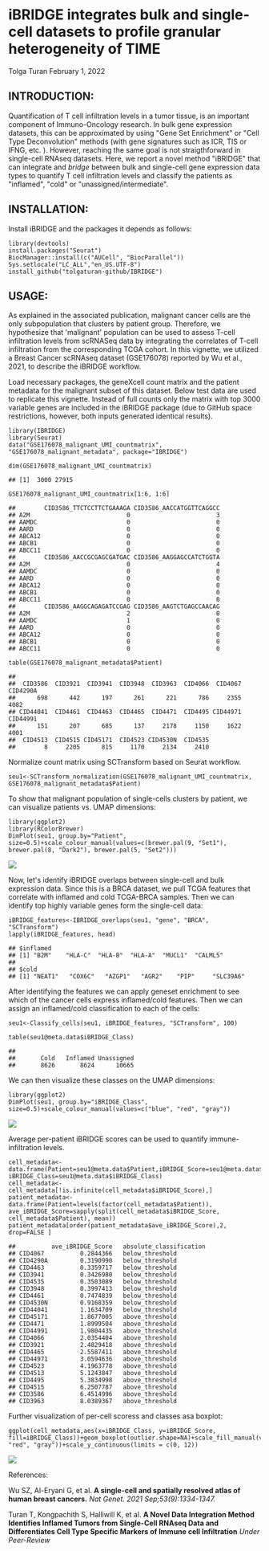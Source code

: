 iBRIDGE integrates bulk and single-cell datasets to profile granular heterogeneity of TIME
================
Tolga Turan
February 1, 2022

## INTRODUCTION:

Quantification of T cell infiltration levels in a tumor tissue, is an important component of Immuno-Oncology research. In bulk gene expression datasets, this can be approximated by using "Gene Set Enrichment" or "Cell Type Deconvolution" methods (with gene signatures such as ICR, TIS or IFNG, etc. ). However, reaching the same goal is not straigthforward in single-cell RNAseq datasets. Here, we report a novel method "iBRIDGE" that can integrate and *bridge* between bulk and single-cell gene expression data types to quantify T cell infiltration levels and classify the patients as "inflamed", "cold" or "unassigned/intermediate".

## INSTALLATION:

Install iBRIDGE and the packages it depends as follows:

``` {.r}
library(devtools)
install.packages("Seurat")
BiocManager::install(c("AUCell", "BiocParallel"))
Sys.setlocale("LC_ALL","en_US.UTF-8")
install_github("tolgaturan-github/IBRIDGE")
```

## USAGE:

As explained in the associated publication, malignant cancer cells are the only subpopulation that clusters by patient group. Therefore, we hypothesize that 'malignant' population can be used to assess T-cell infiltration levels from scRNASeq data by integrating the correlates of T-cell infiltration from the corresponding TCGA cohort. In this vignette, we utilized a Breast Cancer scRNAseq dataset (GSE176078) reported by Wu et al., 2021, to describe the iBRIDGE workflow.

Load necessary packages, the geneXcell count matrix and the patient metadata for the malignant subset of this dataset. Below test data are used to replicate this vignette. Instead of full counts only the matrix with top 3000 variable genes are included in the iBRIDGE package (due to GitHub space restrictions, however, both inputs generated identical results).

``` {.r}
library(IBRIDGE)
library(Seurat)
data("GSE176078_malignant_UMI_countmatrix", "GSE176078_malignant_metadata", package="IBRIDGE")

dim(GSE176078_malignant_UMI_countmatrix)
```

    ## [1]  3000 27915

``` {.r}
GSE176078_malignant_UMI_countmatrix[1:6, 1:6]
```

    ##        CID3586_TTCTCCTTCTGAAAGA CID3586_AACCATGGTTCAGGCC
    ## A2M                           0                        3
    ## AAMDC                         0                        0
    ## AARD                          0                        0
    ## ABCA12                        0                        0
    ## ABCB1                         0                        0
    ## ABCC11                        0                        0
    ##        CID3586_AACCGCGAGCGATGAC CID3586_AAGGAGCCATCTGGTA
    ## A2M                           0                        4
    ## AAMDC                         0                        0
    ## AARD                          0                        0
    ## ABCA12                        0                        0
    ## ABCB1                         0                        0
    ## ABCC11                        0                        0
    ##        CID3586_AAGGCAGAGATCCGAG CID3586_AAGTCTGAGCCAACAG
    ## A2M                           2                        0
    ## AAMDC                         1                        0
    ## AARD                          0                        0
    ## ABCA12                        0                        0
    ## ABCB1                         0                        0
    ## ABCC11                        0                        0

``` {.r}
table(GSE176078_malignant_metadata$Patient)
```

    ## 
    ##  CID3586  CID3921  CID3941  CID3948  CID3963  CID4066  CID4067 CID4290A 
    ##      698      442      197      261      221      786     2355     4082 
    ## CID44041  CID4461  CID4463  CID4465  CID4471  CID4495 CID44971 CID44991 
    ##      151      207      685      137     2178     1150     1622     4001 
    ##  CID4513  CID4515 CID45171  CID4523 CID4530N  CID4535 
    ##        8     2205      815     1170     2134     2410

Normalize count matrix using SCTransform based on Seurat workflow.

``` {.r}
seu1<-SCTransform_normalization(GSE176078_malignant_UMI_countmatrix, GSE176078_malignant_metadata$Patient)
```

To show that malignant population of single-cells clusters by patient, we can visualize patients vs. UMAP dimensions:

``` {.r}
library(ggplot2)
library(RColorBrewer)
DimPlot(seu1, group.by="Patient", size=0.5)+scale_colour_manual(values=c(brewer.pal(9, "Set1"), brewer.pal(8, "Dark2"), brewer.pal(5, "Set2")))
```

![](README_files/figure-markdown_github/Visualize_clusters-1.png)

Now, let's identify iBRIDGE overlaps between single-cell and bulk expression data. Since this is a BRCA dataset, we pull TCGA features that correlate with inflamed and cold TCGA-BRCA samples. Then we can identify top highly variable genes form the single-cell data:

``` {.r}
iBRIDGE_features<-IBRIDGE_overlaps(seu1, "gene", "BRCA", "SCTransform")
lapply(iBRIDGE_features, head)
```

    ## $inflamed
    ## [1] "B2M"    "HLA-C"  "HLA-B"  "HLA-A"  "MUCL1"  "CALML5"
    ## 
    ## $cold
    ## [1] "NEAT1"   "COX6C"   "AZGP1"   "AGR2"    "PIP"     "SLC39A6"

After identifying the features we can apply geneset enrichment to see which of the cancer cells express inflamed/cold features. Then we can assign an inflamed/cold classification to each of the cells:

``` {.r}
seu1<-Classify_cells(seu1, iBRIDGE_features, "SCTransform", 100)
```

``` {.r}
table(seu1@meta.data$iBRIDGE_Class)
```

    ## 
    ##       Cold   Inflamed Unassigned 
    ##       8626       8624      10665

We can then visualize these classes on the UMAP dimensions:

``` {.r}
library(ggplot2)
DimPlot(seu1, group.by="iBRIDGE_Class", size=0.5)+scale_colour_manual(values=c("blue", "red", "gray"))
```

![](README_files/figure-markdown_github/Visualize_classes-1.png)

Average per-patient iBRIDGE scores can be used to quantify immune-infiltration levels.

``` {.r}
cell_metadata<-data.frame(Patient=seu1@meta.data$Patient,iBRIDGE_Score=seu1@meta.data$iBRIDGE_Score, iBRIDGE_Class=seu1@meta.data$iBRIDGE_Class)
cell_metadata<-cell_metadata[!is.infinite(cell_metadata$iBRIDGE_Score),]
patient_metadata<-data.frame(Patient=levels(factor(cell_metadata$Patient)), ave_iBRIDGE_Score=sapply(split(cell_metadata$iBRIDGE_Score, cell_metadata$Patient), mean))
patient_metadata[order(patient_metadata$ave_iBRIDGE_Score),2, drop=FALSE ]
```

    ##          ave_iBRIDGE_Score   absolute_classification
    ## CID4067          0.2844366   below_threshold
    ## CID4290A         0.3190990   below_threshold
    ## CID4463          0.3359717   below_threshold
    ## CID3941          0.3426980   below_threshold
    ## CID4535          0.3503089   below_threshold
    ## CID3948          0.3997413   below_threshold
    ## CID4461          0.7474839   below_threshold
    ## CID4530N         0.9168359   below_threshold
    ## CID44041         1.1634709   below_threshold
    ## CID45171         1.8677005   above_threshold
    ## CID4471          1.8999504   above_threshold
    ## CID44991         1.9804435   above_threshold
    ## CID4066          2.0354404   above_threshold
    ## CID3921          2.4829418   above_threshold
    ## CID4465          2.5587411   above_threshold
    ## CID44971         3.0594636   above_threshold
    ## CID4523          4.1963778   above_threshold
    ## CID4513          5.1243847   above_threshold
    ## CID4495          5.3834998   above_threshold
    ## CID4515          6.2507787   above_threshold
    ## CID3586          6.4514996   above_threshold
    ## CID3963          8.0389367   above_threshold

Further visualization of per-cell scoress and classes asa boxplot:

``` {.r}
ggplot(cell_metadata,aes(x=iBRIDGE_Class, y=iBRIDGE_Score, fill=iBRIDGE_Class))+geom_boxplot(outlier.shape=NA)+scale_fill_manual(values=c("blue", "red", "gray"))+scale_y_continuous(limits = c(0, 12))
```

![](README_files/figure-markdown_github/Visualize_iBRIDGE_scores-1.png)

References:

Wu SZ, Al-Eryani G, et al. **A single-cell and spatially resolved atlas of human breast cancers.** *Nat Genet. 2021 Sep;53(9):1334-1347.*

Turan T, Kongpachith S, Halliwill K, et al. **A Novel Data Integration Method Identifies Inflamed Tumors from Single-Cell RNAseq Data and Differentiates Cell Type Specific Markers of Immune cell Infiltration** *Under Peer-Review*
